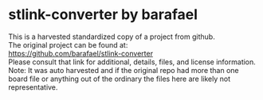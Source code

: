
# stlink-converter by barafael  
This is a harvested standardized copy of a project from github.  
The original project can be found at:  
https://github.com/barafael/stlink-converter  
Please consult that link for additional, details, files, and license information.  
Note: It was auto harvested and if the original repo had more than one board file or anything out of the ordinary the files here are likely not representative.  
    